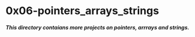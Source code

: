 # 0x06-pointers_arrays_strings

##### This directory contaians more projects on pointers, arrrays and strings.
